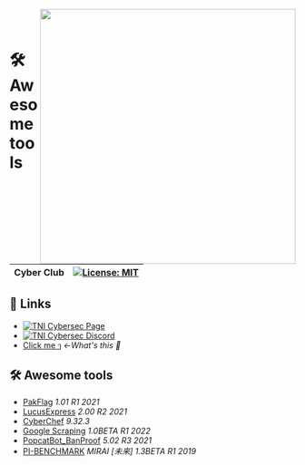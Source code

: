 <br>
<img align="right" src="https://imgur.com/SN6ZqUt.png" width="450"></img>
<p align="center">
</br>	

# 🛠 Awesome tools
|Cyber Club|[![License: MIT](https://img.shields.io/badge/license-MIT-blue?style=flat-square)](LICENSE)|
|----|----|

## 🔗 Links
- [![TNI Cybersec Page](https://img.shields.io/badge/TNI%20Cybersec-Like-blue?style=social&logo=facebook)](https://www.facebook.com/TNICybersec)
- [![TNI Cybersec Discord](https://img.shields.io/badge/TNI%20Cybersec-Join-black?style=social&logo=discord)](https://discord.gg/ETMkrHSGZG)
- [Click me ๆ](https://tni-cybersec.github.io/nevergonnagiveyouup.html) *←What's this 👀*

## 🛠 Awesome tools
- [PakFlag](https://github.com/TNI-Cybersec/PakFlag) *1.01 R1 2021*
- [LucusExpress](https://github.com/karinzaa/LucusExpress) *2.00 R2 2021*
- [CyberChef](https://gchq.github.io/CyberChef/) *9.32.3*
- [Google Scraping](https://github.com/richeyphu/ITE-425/blob/main/ML/Assignment-1.py) *1.0BETA R1 2022*
- [PopcatBot_BanProof](https://github.com/karinzaa/PopcatBot_BanProof) *5.02 R3 2021*
- [PI-BENCHMARK](https://github.com/karinzaa/PI-BENCHMARK) *MIRAI [未来] 1.3BETA R1 2019*
